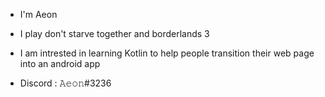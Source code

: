 - I'm Aeon
- I play don't starve together and borderlands 3
- I am intrested in learning Kotlin to help people transition their web page into an android app

- Discord : 𝙰𝚎𝚘𝚗#3236

